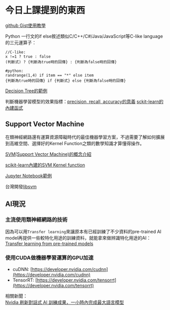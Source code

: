 # 今日上課提到的東西

[github Gist使用教學](https://sofree.cc/github-gist/)

Python 一行文的if else敘述類似C/C++/C#/Java/JavaScript等C-like language的三元運算子：
```
//C-like:
x !=1 ? true : false
(判斷式) ? {判斷為true時的回傳} : {判斷為false時的回傳}

#python:
randrange(1,4) if item == "*" else item
{判斷為true時的回傳} if {判斷式} else {判斷為false時的回傳}
```

[Decision Tree的範例](https://stackabuse.com/decision-trees-in-python-with-scikit-learn/)

判斷機器學習模型的效果指標：[precision, recall, accuracy的意義](https://www.ycc.idv.tw/confusion-matrix.html)
[sckit-learn的內建函式](https://scikit-learn.org/stable/modules/model_evaluation.html#common-cases-predefined-values)

## Support Vector Machine

在類神經網路還有運算資源障礙時代的最佳機器學習方案，不過需要了解如何擴展到高維空間、選擇好的Kernel Function之類的數學知識才算懂得操作。

[SVM(Support Vector Machine)的概念介紹](https://www.youtube.com/watch?v=Y6RRHw9uN9o)

[scikit-learn內建的SVM Kernel function](https://www.bogotobogo.com/python/scikit-learn/scikit_machine_learning_Support_Vector_Machines_SVM.php)

[Jupyter Notebook範例](https://github.com/donnemartin/data-science-ipython-notebooks/blob/master/scikit-learn/scikit-learn-svm.ipynb)

台灣開發[libsvm](https://www.csie.ntu.edu.tw/~cjlin/libsvm/)

## AI現況

### 主流使用類神經網路的技術

因為可以用`Transfer learning`來讓原本有已經訓練了不少資料的pre-trained AI model再提供一些較特化用途的訓練資料，就能拿來做辨識特化用途的AI：  
[Transfer learning from pre-trained models](https://towardsdatascience.com/transfer-learning-from-pre-trained-models-f2393f124751)

### 使用CUDA做機器學習運算的GPU加速

- cuDNN: [https://developer.nvidia.com/cudnn](https://developer.nvidia.com/cudnn)
- TensorRT: [https://developer.nvidia.com/tensorrt](https://developer.nvidia.com/tensorrt)

相關新聞：  
[Nvidia 刷新對話式 AI 訓練成果，一小時內完成最大語言模型](https://technews.tw/2019/08/14/nvidia-bert-ai-nlp-processing-makes-good-process/)
